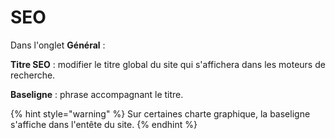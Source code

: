 # SEO

Dans l'onglet **Général** :

**Titre SEO** : modifier le titre global du site qui s'affichera dans les moteurs de recherche.

**Baseligne** : phrase accompagnant le titre.

{% hint style="warning" %}
Sur certaines charte graphique, la baseligne s'affiche dans l'entête du site.
{% endhint %}



